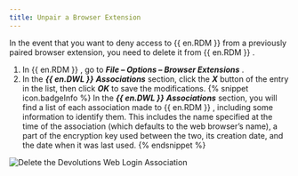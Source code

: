 ```yaml
---
title: Unpair a Browser Extension
---
```

In the event that you want to deny access to {{ en.RDM }} from a previously paired browser extension, you need to delete it from {{ en.RDM }} .  

1. In {{ en.RDM }} , go to ***File – Options – Browser Extensions*** . 
1. In the ***{{ en.DWL }}*** ***Associations*** section, click the ***X*** button of the entry in the list, then click ***OK*** to save the modifications. 
{% snippet icon.badgeInfo %} 
In the ***{{ en.DWL }}*** ***Associations*** section, you will find a list of each association made to {{ en.RDM }} , including some information to identify them. This includes the name specified at the time of the association (which defaults to the web browser’s name), a part of the encryption key used between the two, its creation date, and the date when it was last used. 
{% endsnippet %}
 
![Delete the Devolutions Web Login Association](https://webdevolutions.azureedge.net/docs/en/rdm/windows/Dwl4061.png) 
